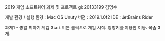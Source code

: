 2019 게임 소프트웨어 과제 및 프로젝트 git
20133199 김명수

개발 환경 / 실행 환경 : Mac OS
Unuty 버전 : 2019.1.0f2
IDE : JetBrains Rider

과제1 - 총알 피하기 게임
	Start 버튼 클릭으로 게임 시작.
	방향키를 이용한 이동.
	목숨 3개.